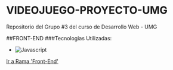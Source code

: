 # VIDEOJUEGO-PROYECTO-UMG
Repositorio del Grupo #3 del curso de Desarrollo Web - UMG


##FRONT-END
###Tecnologias Utilizadas:
   - ![Javascript](https://static.vecteezy.com/system/resources/previews/027/127/463/non_2x/javascript-logo-javascript-icon-transparent-free-png.png)




[Ir a Rama 'Front-End']([https://github.com/usuario/repositorio/tree/nombre-de-la-rama](https://github.com/DanielSicaja2000/Videojuego-Proyecto-UMG/tree/DanielSicaja2000-Front-End/Index%2CIniciarSesion%2CRegistrarse))

